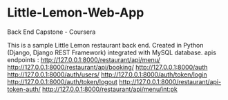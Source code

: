 # Little-Lemon-Web-App
Back End Capstone - Coursera


This is a sample Little Lemon restaurant back end. Created in Python (Django, Django REST Framework) integrated with MySQL database. apis endpoints : 
http://127.0.0.1:8000/restaurant/api/menu/ 
http://127.0.0.1:8000/restaurant/api/booking/ 
http://127.0.0.1:8000/auth 
http://127.0.0.1:8000/auth/users/ 
http://127.0.0.1:8000/auth/token/login 
http://127.0.0.1:8000/auth/token/logout 
http://127.0.0.1:8000/restaurant/api-token-auth/ 
http://127.0.0.1:8000/restaurant/api/menu/int:pk
